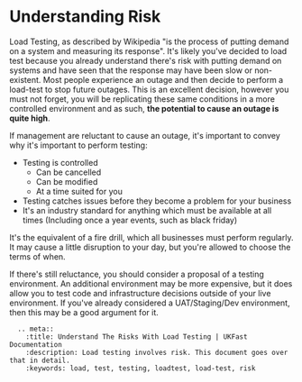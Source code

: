 # Understanding Risk

Load Testing, as described by Wikipedia "is the process of putting demand on
a system and measuring its response". It's likely you've decided to load test
because you already understand there's risk with putting demand on systems and
have seen that the response may have been slow or non-existent. Most people experience
an outage and then decide to perform a load-test to stop future outages. This is
an excellent decision, however you must not forget, you will be replicating these
same conditions in a more controlled environment and as such, **the potential
to cause an outage is quite high**.

If management are reluctant to cause an outage, it's important to convey why
it's important to perform testing:

- Testing is controlled
  - Can be cancelled
  - Can be modified
  - At a time suited for you
- Testing catches issues before they become a problem for your business
- It's an industry standard for anything which must be available at all times (Including
once a year events, such as black friday)

It's the equivalent of a fire drill, which all businesses must perform regularly.
It may cause a little disruption to your day, but you're allowed to choose the terms
of when.

If there's still reluctance, you should consider a proposal of a testing environment.
An additional environment may be more expensive, but it does allow you to test
code and infrastructure decisions outside of your live environment. If you've already
considered a UAT/Staging/Dev environment, then this may be a good argument for it.


```eval_rst
  .. meta::
    :title: Understand The Risks With Load Testing | UKFast Documentation
    :description: Load testing involves risk. This document goes over that in detail.
    :keywords: load, test, testing, loadtest, load-test, risk
```
